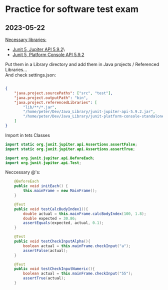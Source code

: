# Practice for software test exam
## 2023-05-22

<u>Necessary libraries:</u>

* [Junit 5, Jupiter API 5.9.2](https://repo1.maven.org/maven2/org/junit/jupiter/junit-jupiter-api/5.9.2/junit-jupiter-api-5.9.2.jar)\
* [Junit 5, Platform Console API 5.9.2](https://repo1.maven.org/maven2/org/junit/platform/junit-platform-console-standalone/1.9.2/junit-platform-console-standalone-1.9.2.jar)

Put them in a Library directory and add them in Java projects / Referenced Libraries...\
And check settings.json:

```json

{
    "java.project.sourcePaths": ["src", "test"],
    "java.project.outputPath": "bin",
    "java.project.referencedLibraries": [
        "lib/**/*.jar",       
        "/home/peter/Dev/Java_Library/junit-jupiter-api-5.9.2.jar",
        "/home/peter/Dev/Java_Library/junit-platform-console-standalone-1.9.2.jar"
    ]
}

```
Import in tets Classes

```java
import static org.junit.jupiter.api.Assertions.assertFalse;
import static org.junit.jupiter.api.Assertions.assertTrue;

import org.junit.jupiter.api.BeforeEach;
import org.junit.jupiter.api.Test;
```
Neccessary @'s:

```java
    @BeforeEach
    public void initEach() {
        this.mainFrame = new MainFrame();
    }

    @Test
    public void testCalcBudyIndex1(){
        double actual = this.mainFrame.calcBodyIndex(100, 1.8);
        double expected = 30.86;
        assertEquals(expected, actual, 0.1);
    }

    @Test
    public void testCheckInputAlpha(){
        boolean actual = this.mainFrame.checkInput("a");        
        assertFalse(actual);        
    }

    @Test
    public void testCheckInputNumeric(){
        boolean actual = this.mainFrame.checkInput("55");        
        assertTrue(actual);        
    }



```